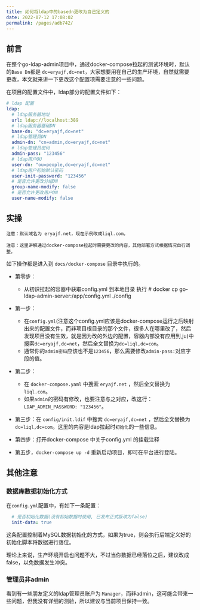 ```yaml
---
title: 如何将ldap中的basedn更改为自己定义的
date: 2022-07-12 17:08:02
permalink: /pages/adb742/
---
```


## 前言

在整个go-ldap-admin项目中，通过docker-compose拉起的测试环境时，默认的`Base Dn`都是 `dc=eryajf,dc=net`，大家想要用在自己的生产环境，自然就需要更改，本文就来讲一下更改这个配置项需要注意的一些问题。

在项目的配置文件中，ldap部分的配置文件如下：

```yaml
# ldap 配置
ldap:
  # ldap服务器地址
  url: ldap://localhost:389
  # ldap服务器基础DN
  base-dn: "dc=eryajf,dc=net"
  # ldap管理员DN
  admin-dn: "cn=admin,dc=eryajf,dc=net"
  # ldap管理员密码
  admin-pass: "123456"
  # ldap用户OU
  user-dn: "ou=people,dc=eryajf,dc=net"
  # ldap用户初始默认密码
  user-init-password: "123456"
  # 是否允许更改分组DN
  group-name-modify: false
  # 是否允许更改用户DN
  user-name-modify: false
```

## 实操

`注意：默认域名为 eryajf.net，现在示例改成liql.com。`

`注意：这里讲解通过docker-compose拉起时需要更改的内容，其他部署方式根据情况自行调整。`

如下操作都是进入到 `docs/docker-compose` 目录中执行的。

- 第零步：
  - 从初识拉起的容器中获取config.yml 到本地目录 执行 # docker cp go-ldap-admin-server:/app/config.yml ./config 

- 第一步：
  - 在`config.yml`(注意这个config.yml应该是docker-compose运行之后映射出来的配置文件，而非项目根目录的那个文件，很多人在哪里改了，然后发现项目没有生效，就是因为改的外边的配置，容器内部没有应用到,ju)中搜索`dc=eryajf,dc=net`，然后全文替换为`dc=liql,dc=com`。
  - 通常你的`admin密码`应该也不是`123456`，那么需要修改`admin-pass:`对应字段的值。
- 第二步：
  - 在 `docker-compose.yaml` 中搜索 `eryajf.net` ，然后全文替换为 `liql.com`。
  - 如果`admin`的密码有修改，也要注意与之对应，改这行：`LDAP_ADMIN_PASSWORD: "123456"`。
- 第三步：在 `config/init.ldif` 中搜索  `dc=eryajf,dc=net` ，然后全文替换为 `dc=liql,dc=com`。这里的内容是ldap拉起时`初始化`的一些信息。
- 第四步：打开docker-compose 中关于config.yml 的挂载注释
- 第五步，`docker-compose up -d` 重新启动项目，即可在平台进行登陆。

## 其他注意

### 数据库数据初始化方式

在`config.yml`配置中，有如下一条配置：

```yaml
  # 是否初始化数据(没有初始数据时使用, 已发布正式版改为false)
  init-data: true
```

这条配置控制着MySQL数据初始化的方式，如果为true，则会执行后端定义好的初始化脚本将数据进行落位。

理论上来说，生产环境开启也问题不大，不过当你数据已经落位之后，建议改成false，以免数据发生冲突。

### 管理员非admin

看到有一些朋友定义的ldap管理员账户为 `Manager`，而非admin，这可能会带来一些问题，但我没有详细的测验，所以建议与当前项目保持一致。
